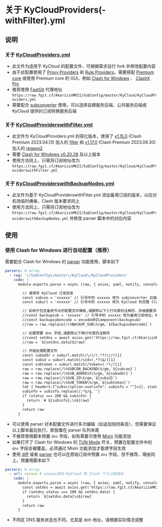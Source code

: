 # 关于 KyCloudProviders(-withFilter).yml

## 说明

### 关于 [KyCloudProviders.yml](https://raw.githubusercontent.com/AkariiinMKII/SubConfig/master/KyCloud/KyCloudProviders.yml)

- 此文件为适用于 KyCloud 的配置文件，可根据需求自行 fork 并修改配置内容
- 由于此配置使用了 [Proxy Providers](https://dreamacro.github.io/clash/configuration/outbound.html#proxy-providers) 和 [Rule Providers](https://dreamacro.github.io/clash/premium/rule-providers.html)，需要搭配 [Premium core](https://dreamacro.github.io/clash/premium/introduction.html) 或使用 Premium core 的 GUI，例如 [Clash for Windows](https://github.com/Fndroid/clash_for_windows_pkg) 、 [ClashX Pro](https://install.appcenter.ms/users/clashx/apps/clashx-pro/distribution_groups/public)
- 推荐使用 [FastGit](https://doc.fastgit.org/zh-cn/guide.html) 代理地址 `https://raw.fgit.cf/AkariiinMKII/SubConfig/master/KyCloud/KyCloudProviders.yml`
- 需要配合 [subconverter](https://github.com/tindy2013/subconverter) 使用，可以选择自建服务后端、公共服务后端或 KyCloud 提供的订阅转换服务后端

### 关于 [KyCloudProviderswithFilter.yml](https://raw.githubusercontent.com/AkariiinMKII/SubConfig/master/KyCloud/KyCloudProviderswithFilter.yml)

- 此文件为 KyCloudProviders.yml 的简化版本，使用了 [v1.15.0](https://github.com/Dreamacro/clash/releases/tag/v1.15.0) (Clash Premium 2023.04.13) 加入的 [filter](https://github.com/Dreamacro/clash/pull/2518) 和 [v1.17.0](https://github.com/Dreamacro/clash/releases/tag/v1.17.0) (Clash Premium 2023.06.30) 加入的 [regexp2](https://github.com/Dreamacro/clash/pull/2802)
- 需要 [Clash for Windows v0.20.28](https://github.com/Fndroid/clash_for_windows_pkg/releases/tag/0.20.28) 及以上版本
- 使用方法同上，只需将订阅地址改为 `https://raw.fgit.cf/AkariiinMKII/SubConfig/master/KyCloud/KyCloudProviderswithFilter.yml`

### 关于 [KyCloudProviderswithBackupNodes.yml](https://raw.githubusercontent.com/AkariiinMKII/SubConfig/master/KyCloud/KyCloudProviderswithBackupNodes.yml)

- 此文件为基于 KyCloudProviderswithFilter.yml 添加备用订阅的版本，以应对机场临时瘫痪，Clash 版本要求同上
- 使用方法同上，只需将订阅地址改为 `https://raw.fgit.cf/AkariiinMKII/SubConfig/master/KyCloud/KyCloudProviderswithBackupNodes.yml` 并修改 parser 脚本中的对应内容

## 使用

### 使用 Clash for Windows 进行自动配置（推荐）

需要配合 Clash for Windows 的 [parser](https://docs.cfw.lbyczf.com/contents/parser.html#%E8%BF%9B%E9%98%B6%E6%96%B9%E6%B3%95-javascript) 功能使用，脚本如下

```yaml
parsers: # array
  - reg: '\/SubConfig\/master\/KyCloud\/KyCloudProviders'
    code: |
      module.exports.parse = async (raw, { axios, yaml, notify, console }) => {

        // 请填写 KyCloud 订阅信息
        const subcon = 'xxxxxx' // 引号中的 xxxxxx 改为 subconverter 后端服务域名，例如 api.subconverter.com ，不需要包含 http:// 或 https:// ，如使用非默认端口需添加端口号
        const suburl = 'xxxxxx' // 引号中的 xxxxxx 改为 KyCloud 的完整 Clash 个人订阅地址，需要包含 https://

        // 如用于包含备用节点的配置文件模板,请删除以下三行句首的注释符，并根据要求填写信息
        //const backupsub = 'xxxxxx' // 引号中的 xxxxxx 改为备用订阅地址，格式同 KyCloud 个人订阅
        //const backupsubencode = encodeURIComponent(backupsub)
        //raw = raw.replace(/\%BACKUP_SUB\%/gm,`${backupsubencode}`)

        // 如需预置 dns 字段,请删除以下两行句首的注释符
        //const setdns = await axios.get('https://raw.fgit.cf/AkariiinMKII/SubConfig/master/KyCloud/dns.yml')
        //raw = `${setdns.data}${raw}`

        // 开始处理配置文件
        const subaddr = suburl.match(/\/\/(.*?)\//)[1]
        const subid = suburl.match(/sid=(.*?)&/)[1]
        const subtoken = suburl.match(/token=(.*)/)[1]
        raw = raw.replace(/\%SUBCON_BACKEND\%/gm,`${subcon}`)
        raw = raw.replace(/\%SUB_ADDRESS\%/gm,`${subaddr}`)
        raw = raw.replace(/\%SUB_ID\%/gm,`${subid}`)
        raw = raw.replace(/\%SUB_TOKEN\%/gm,`${subtoken}`)
        let { headers:{"subscription-userinfo": subinfo = ""}={}, status } = await axios.head(suburl)
        subinfo = subinfo.replace(/;*$/g,'')
        if (status === 200 && subinfo) {
          return `# ${subinfo};\n${raw}`
        }
        return raw
      }
```

- 可以使用 parser 对本配置文件进行多次编辑（如追加规则条目），但需要保证以上脚本最后执行，即放置在 parser 队列末尾
- 不推荐使用脚本预置 `dns` 字段，如有需要可使用 [Mixin](https://docs.cfw.lbyczf.com/contents/mixin.html) 功能添加
- 如果打开了 Clash for Windows 的 [TUN Mode](https://docs.cfw.lbyczf.com/contents/tun.html) 开关，预置在配置文件中的 `dns` 字段会被覆盖，必须通过 Mixin 功能添加才能使字段生效
- 使用 [diff](https://docs.cfw.lbyczf.com/contents/diff.html) 或者 [parser](https://docs.cfw.lbyczf.com/contents/parser.html#%E8%BF%9B%E9%98%B6%E6%96%B9%E6%B3%95-javascript) 也可以在原始订阅中预置 `dns` 字段，但不推荐，理由同上。预置用脚本如下

```yaml
parsers: # array
  - url: xxxxxx # xxxxxx改为 KyCloud 的 Clash 个人订阅地址
    code: |
      module.exports.parse = async (raw, { axios, yaml, notify, console }) => {
        const setdns = await axios.get('https://raw.fgit.cf/AkariiinMKII/SubConfig/master/KyCloud/dns.yml')
        if (setdns.status === 200 && setdns.data) {
          return `${setdns.data}\n${raw}`
        }
        return raw
      }
```

- 不同区 DNS 服务状态也不同，尤其是 doh 地址，请根据实际情况调整
